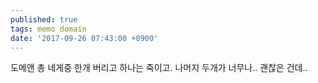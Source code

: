 ```yaml
---
published: true
tags: memo domain
date: '2017-09-26 07:43:00 +0900'
---
```

도메앤 총 네게중 한개 버리고 하나는 죽이고. 나머지 두개가 너무나.. 괜찮은 건데..
